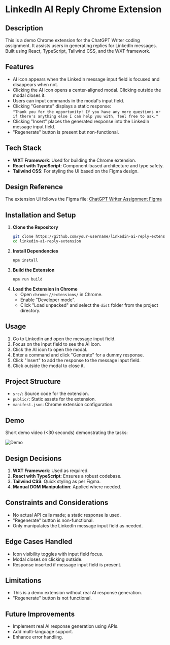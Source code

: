 # LinkedIn AI Reply Chrome Extension

## Description
This is a demo Chrome extension for the ChatGPT Writer coding assignment. It assists users in generating replies for LinkedIn messages. Built using React, TypeScript, Tailwind CSS, and the WXT framework.

## Features
- AI icon appears when the LinkedIn message input field is focused and disappears when not.
- Clicking the AI icon opens a center-aligned modal. Clicking outside the modal closes it.
- Users can input commands in the modal's input field.
- Clicking "Generate" displays a static response:  
  `"Thank you for the opportunity! If you have any more questions or if there's anything else I can help you with, feel free to ask."`
- Clicking "Insert" places the generated response into the LinkedIn message input field.
- "Regenerate" button is present but non-functional.

## Tech Stack
- **WXT Framework**: Used for building the Chrome extension.
- **React with TypeScript**: Component-based architecture and type safety.
- **Tailwind CSS**: For styling the UI based on the Figma design.

## Design Reference
The extension UI follows the Figma file: [ChatGPT Writer Assignment Figma](https://www.figma.com/file/Ub2IeItSMfsgIGFJO98hKj/ChatGPT-Writer-Assignment)

## Installation and Setup
1. **Clone the Repository**
    ```bash
    git clone https://github.com/your-username/linkedin-ai-reply-extension.git
    cd linkedin-ai-reply-extension
    ```
2. **Install Dependencies**
    ```bash
    npm install
    ```
3. **Build the Extension**
    ```bash
    npm run build
    ```
4. **Load the Extension in Chrome**
    - Open `chrome://extensions/` in Chrome.
    - Enable "Developer mode".
    - Click "Load unpacked" and select the `dist` folder from the project directory.

## Usage
1. Go to LinkedIn and open the message input field.
2. Focus on the input field to see the AI icon.
3. Click the AI icon to open the modal.
4. Enter a command and click "Generate" for a dummy response.
5. Click "Insert" to add the response to the message input field.
6. Click outside the modal to close it.

## Project Structure
- `src/`: Source code for the extension.
- `public/`: Static assets for the extension.
- `manifest.json`: Chrome extension configuration.

## Demo
Short demo video (<30 seconds) demonstrating the tasks:

![Demo](path-to-video)

## Design Decisions
1. **WXT Framework**: Used as required.
2. **React with TypeScript**: Ensures a robust codebase.
3. **Tailwind CSS**: Quick styling as per Figma.
4. **Manual DOM Manipulation**: Applied where needed.

## Constraints and Considerations
- No actual API calls made; a static response is used.
- "Regenerate" button is non-functional.
- Only manipulates the LinkedIn message input field as needed.

## Edge Cases Handled
- Icon visibility toggles with input field focus.
- Modal closes on clicking outside.
- Response inserted if message input field is present.

## Limitations
- This is a demo extension without real AI response generation.
- "Regenerate" button is not functional.

## Future Improvements
- Implement real AI response generation using APIs.
- Add multi-language support.
- Enhance error handling.

